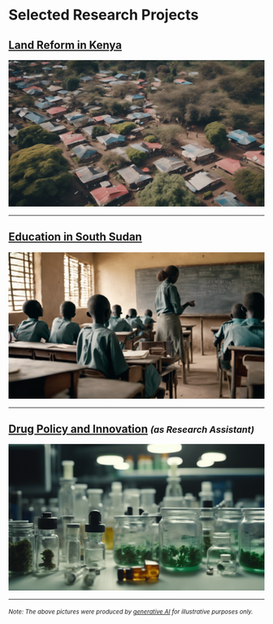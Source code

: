 # Selected Research Projects

## [Land Reform in Kenya](/pages/land-reform-kenya)
<a href="https://njwsn.github.io/pages/land-reform-kenya"> <img src="images/land-reform-kenya-sd.png?raw=true"/> </a>

---
## [Education in South Sudan](/pages/education-south-sudan)
<a href="https://njwsn.github.io/pages/education-south-sudan"> <img src="images/education-ss-sd.png?raw=true"/> </a>

---
## [Drug Policy and Innovation](/pages/drug-policy-innovation) <small><i>(as Research Assistant)</i></small>
<a href="https://njwsn.github.io/pages/drug-policy-innovation"> <img src="images/drugs-procurement-sd.png?raw=true"/> </a>

---
<small><i>Note: The above pictures were produced by <a href="https://beta.dreamstudio.ai/generate">generative AI</a> for illustrative purposes only.</i></small>
